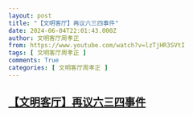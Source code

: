```yaml
---
layout: post
title: "【文明客厅】再议六三四事件"
date: 2024-06-04T22:01:43.000Z
author: 文明客厅周孝正
from: https://www.youtube.com/watch?v=lzTjHR3SVtI
tags: [ 文明客厅周孝正 ]
comments: True
categories: [ 文明客厅周孝正 ]
---
```

<!--1717538503000-->
[【文明客厅】再议六三四事件](https://www.youtube.com/watch?v=lzTjHR3SVtI)
------

<div>

</div>
